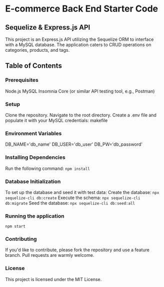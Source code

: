 # E-commerce Back End Starter Code
## Sequelize & Express.js API
This project is an Express.js API utilizing the Sequelize ORM to interface with a MySQL database. The application caters to CRUD operations on categories, products, and tags.

## Table of Contents
### Prerequisites

Node.js
MySQL
Insomnia Core (or similar API testing tool, e.g., Postman)

### Setup

Clone the repository.
Navigate to the root directory.
Create a .env file and populate it with your MySQL credentials:
makefile

### Environment Variables

DB_NAME='db_name'
DB_USER='db_user'
DB_PW='db_password'

### Installing Dependencies

Run the following command:
```npm install```

### Database Initialization

To set up the database and seed it with test data:
Create the database:
```npx sequelize-cli db:create```
Execute the schema:
```npx sequelize-cli db:migrate```
Seed the database:
```npx sequelize-cli db:seed:all```

### Running the application

```npm start```

### Contributing

If you'd like to contribute, please fork the repository and use a feature branch. Pull requests are warmly welcome.

### License

This project is licensed under the MIT License.